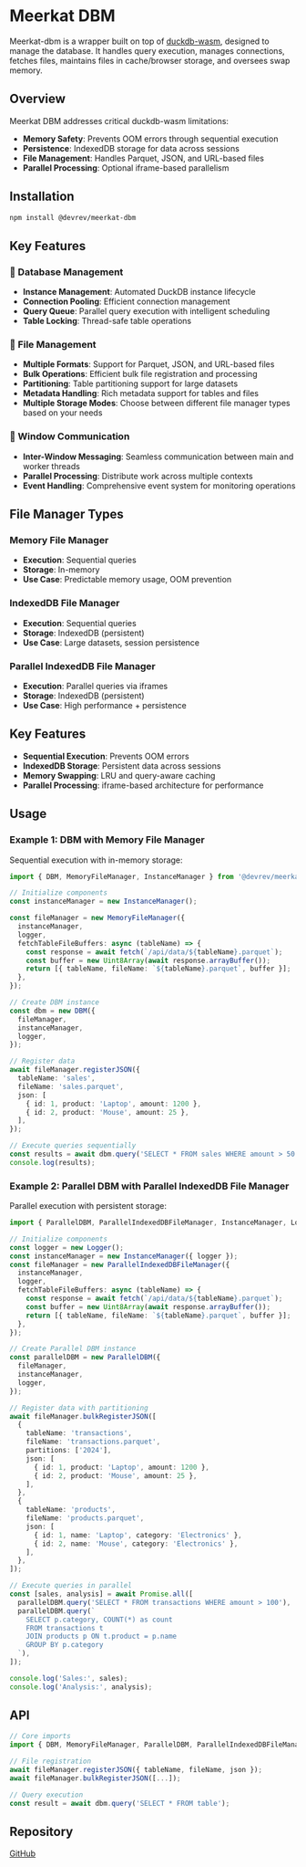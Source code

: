 # Meerkat DBM

Meerkat-dbm is a wrapper built on top of [duckdb-wasm](https://github.com/duckdb/duckdb-wasm), designed to manage the database. It handles query execution, manages connections, fetches files, maintains files in cache/browser storage, and oversees swap memory.

## Overview

Meerkat DBM addresses critical duckdb-wasm limitations:

- **Memory Safety**: Prevents OOM errors through sequential execution
- **Persistence**: IndexedDB storage for data across sessions
- **File Management**: Handles Parquet, JSON, and URL-based files
- **Parallel Processing**: Optional iframe-based parallelism

## Installation

```bash
npm install @devrev/meerkat-dbm
```

## Key Features

### 🚀 Database Management

- **Instance Management**: Automated DuckDB instance lifecycle
- **Connection Pooling**: Efficient connection management
- **Query Queue**: Parallel query execution with intelligent scheduling
- **Table Locking**: Thread-safe table operations

### 📁 File Management

- **Multiple Formats**: Support for Parquet, JSON, and URL-based files
- **Bulk Operations**: Efficient bulk file registration and processing
- **Partitioning**: Table partitioning support for large datasets
- **Metadata Handling**: Rich metadata support for tables and files
- **Multiple Storage Modes**: Choose between different file manager types based on your needs

### 🔄 Window Communication

- **Inter-Window Messaging**: Seamless communication between main and worker threads
- **Parallel Processing**: Distribute work across multiple contexts
- **Event Handling**: Comprehensive event system for monitoring operations

## File Manager Types

### Memory File Manager

- **Execution**: Sequential queries
- **Storage**: In-memory
- **Use Case**: Predictable memory usage, OOM prevention

### IndexedDB File Manager

- **Execution**: Sequential queries
- **Storage**: IndexedDB (persistent)
- **Use Case**: Large datasets, session persistence

### Parallel IndexedDB File Manager

- **Execution**: Parallel queries via iframes
- **Storage**: IndexedDB (persistent)
- **Use Case**: High performance + persistence

## Key Features

- **Sequential Execution**: Prevents OOM errors
- **IndexedDB Storage**: Persistent data across sessions
- **Memory Swapping**: LRU and query-aware caching
- **Parallel Processing**: iframe-based architecture for performance

## Usage

### Example 1: DBM with Memory File Manager

Sequential execution with in-memory storage:

```typescript
import { DBM, MemoryFileManager, InstanceManager } from '@devrev/meerkat-dbm';

// Initialize components
const instanceManager = new InstanceManager();

const fileManager = new MemoryFileManager({
  instanceManager,
  logger,
  fetchTableFileBuffers: async (tableName) => {
    const response = await fetch(`/api/data/${tableName}.parquet`);
    const buffer = new Uint8Array(await response.arrayBuffer());
    return [{ tableName, fileName: `${tableName}.parquet`, buffer }];
  },
});

// Create DBM instance
const dbm = new DBM({
  fileManager,
  instanceManager,
  logger,
});

// Register data
await fileManager.registerJSON({
  tableName: 'sales',
  fileName: 'sales.parquet',
  json: [
    { id: 1, product: 'Laptop', amount: 1200 },
    { id: 2, product: 'Mouse', amount: 25 },
  ],
});

// Execute queries sequentially
const results = await dbm.query('SELECT * FROM sales WHERE amount > 50');
console.log(results);
```

### Example 2: Parallel DBM with Parallel IndexedDB File Manager

Parallel execution with persistent storage:

```typescript
import { ParallelDBM, ParallelIndexedDBFileManager, InstanceManager, Logger } from '@devrev/meerkat-dbm';

// Initialize components
const logger = new Logger();
const instanceManager = new InstanceManager({ logger });
const fileManager = new ParallelIndexedDBFileManager({
  instanceManager,
  logger,
  fetchTableFileBuffers: async (tableName) => {
    const response = await fetch(`/api/data/${tableName}.parquet`);
    const buffer = new Uint8Array(await response.arrayBuffer());
    return [{ tableName, fileName: `${tableName}.parquet`, buffer }];
  },
});

// Create Parallel DBM instance
const parallelDBM = new ParallelDBM({
  fileManager,
  instanceManager,
  logger,
});

// Register data with partitioning
await fileManager.bulkRegisterJSON([
  {
    tableName: 'transactions',
    fileName: 'transactions.parquet',
    partitions: ['2024'],
    json: [
      { id: 1, product: 'Laptop', amount: 1200 },
      { id: 2, product: 'Mouse', amount: 25 },
    ],
  },
  {
    tableName: 'products',
    fileName: 'products.parquet',
    json: [
      { id: 1, name: 'Laptop', category: 'Electronics' },
      { id: 2, name: 'Mouse', category: 'Electronics' },
    ],
  },
]);

// Execute queries in parallel
const [sales, analysis] = await Promise.all([
  parallelDBM.query('SELECT * FROM transactions WHERE amount > 100'),
  parallelDBM.query(`
    SELECT p.category, COUNT(*) as count 
    FROM transactions t 
    JOIN products p ON t.product = p.name 
    GROUP BY p.category
  `),
]);

console.log('Sales:', sales);
console.log('Analysis:', analysis);
```

## API

```typescript
// Core imports
import { DBM, MemoryFileManager, ParallelDBM, ParallelIndexedDBFileManager } from '@devrev/meerkat-dbm';

// File registration
await fileManager.registerJSON({ tableName, fileName, json });
await fileManager.bulkRegisterJSON([...]);

// Query execution
const result = await dbm.query('SELECT * FROM table');
```

## Repository

[GitHub](https://github.com/devrev/meerkat)
